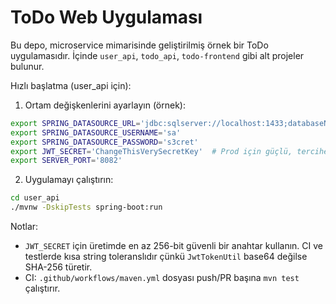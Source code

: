 # ToDo Web Uygulaması

Bu depo, microservice mimarisinde geliştirilmiş örnek bir ToDo uygulamasıdır. İçinde `user_api`, `todo_api`, `todo-frontend` gibi alt projeler bulunur.

Hızlı başlatma (user_api için):

1. Ortam değişkenlerini ayarlayın (örnek):

```bash
export SPRING_DATASOURCE_URL='jdbc:sqlserver://localhost:1433;databaseName=GoToDB;trustServerCertificate=true'
export SPRING_DATASOURCE_USERNAME='sa'
export SPRING_DATASOURCE_PASSWORD='s3cret'
export JWT_SECRET='ChangeThisVerySecretKey'  # Prod için güçlü, tercihen base64-encoded 256-bit anahtar kullanın
export SERVER_PORT='8082'
```

2. Uygulamayı çalıştırın:

```bash
cd user_api
./mvnw -DskipTests spring-boot:run
```

Notlar:
- `JWT_SECRET` için üretimde en az 256-bit güvenli bir anahtar kullanın. CI ve testlerde kısa string toleranslıdır çünkü `JwtTokenUtil` base64 değilse SHA-256 türetir.
- CI: `.github/workflows/maven.yml` dosyası push/PR başına `mvn test` çalıştırır.

